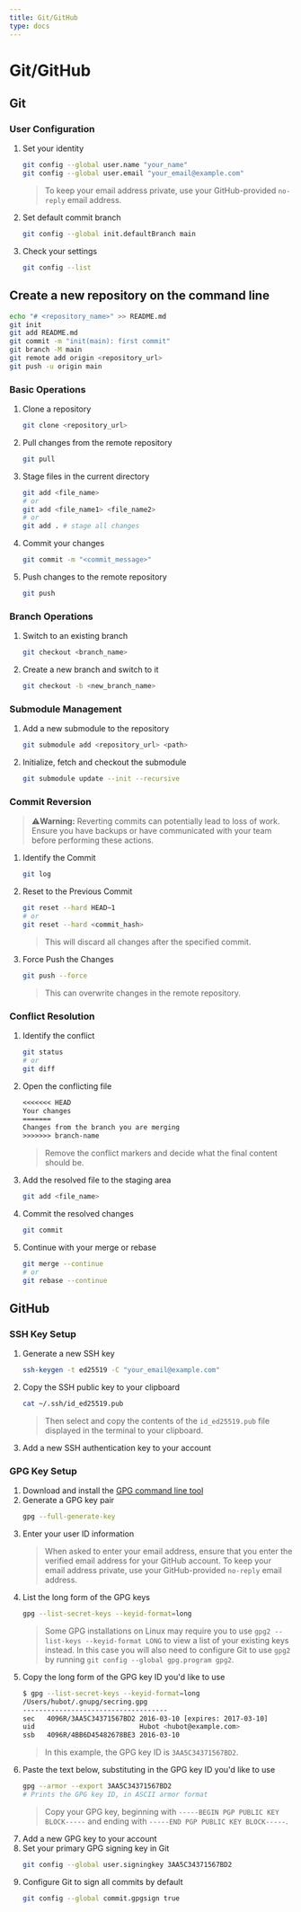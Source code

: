 ```yaml
---
title: Git/GitHub
type: docs
---
```


# Git/GitHub

## Git

### User Configuration

1. Set your identity
   ```sh
   git config --global user.name "your_name"
   git config --global user.email "your_email@example.com"
   ```
   > To keep your email address private, use your GitHub-provided `no-reply` email address.
2. Set default commit branch
   ```sh
   git config --global init.defaultBranch main
   ```
3. Check your settings
   ```sh
   git config --list
   ```

## Create a new repository on the command line

```sh
echo "# <repository_name>" >> README.md
git init
git add README.md
git commit -m "init(main): first commit"
git branch -M main
git remote add origin <repository_url>
git push -u origin main
```

### Basic Operations

1. Clone a repository
   ```sh
   git clone <repository_url>
   ```
2. Pull changes from the remote repository
   ```sh
   git pull
   ```
3. Stage files in the current directory
   ```sh
   git add <file_name>
   # or
   git add <file_name1> <file_name2>
   # or
   git add . # stage all changes
   ```
4. Commit your changes
   ```sh
   git commit -m "<commit_message>"
   ```
5. Push changes to the remote repository
   ```sh
   git push
   ```

### Branch Operations

1. Switch to an existing branch
   ```sh
   git checkout <branch_name>
   ```
2. Create a new branch and switch to it
   ```sh
   git checkout -b <new_branch_name>
   ```

### Submodule Management

1. Add a new submodule to the repository
   ```sh
   git submodule add <repository_url> <path>
   ```
2. Initialize, fetch and checkout the submodule
   ```sh
   git submodule update --init --recursive
   ```

### Commit Reversion

> &#x26a0;&#xfe0f;**Warning:** Reverting commits can potentially lead to loss of work. Ensure you have backups or have communicated with your team before performing these actions.

1. Identify the Commit
   ```sh
   git log
   ```
2. Reset to the Previous Commit
   ```sh
   git reset --hard HEAD~1
   # or
   git reset --hard <commit_hash>
   ```
   > This will discard all changes after the specified commit.
3. Force Push the Changes
   ```sh
   git push --force
   ```
   > This can overwrite changes in the remote repository.

### Conflict Resolution

1. Identify the conflict
   ```sh
   git status
   # or
   git diff
   ```
2. Open the conflicting file
   ```txt
   <<<<<<< HEAD
   Your changes
   =======
   Changes from the branch you are merging
   >>>>>>> branch-name
   ```
   > Remove the conflict markers and decide what the final content should be.
3. Add the resolved file to the staging area
   ```sh
   git add <file_name>
   ```
4. Commit the resolved changes

   ```sh
   git commit
   ```

5. Continue with your merge or rebase

   ```sh
   git merge --continue
   # or
   git rebase --continue
   ```

## GitHub

### SSH Key Setup

1. Generate a new SSH key
   ```sh
   ssh-keygen -t ed25519 -C "your_email@example.com"
   ```
2. Copy the SSH public key to your clipboard

   ```sh
   cat ~/.ssh/id_ed25519.pub
   ```

   > Then select and copy the contents of the `id_ed25519.pub` file displayed in the terminal to your clipboard.

3. Add a new SSH authentication key to your account

### GPG Key Setup

1. Download and install the [GPG command line tool](https://www.gnupg.org/download/)
2. Generate a GPG key pair
   ```sh
   gpg --full-generate-key
   ```
3. Enter your user ID information
   > When asked to enter your email address, ensure that you enter the verified email address for your GitHub account. To keep your email address private, use your GitHub-provided `no-reply` email address.
4. List the long form of the GPG keys
   ```sh
   gpg --list-secret-keys --keyid-format=long
   ```
   > Some GPG installations on Linux may require you to use `gpg2 --list-keys --keyid-format LONG` to view a list of your existing keys instead. In this case you will also need to configure Git to use `gpg2` by running `git config --global gpg.program gpg2`.
5. Copy the long form of the GPG key ID you'd like to use
   ```sh
   $ gpg --list-secret-keys --keyid-format=long
   /Users/hubot/.gnupg/secring.gpg
   ------------------------------------
   sec   4096R/3AA5C34371567BD2 2016-03-10 [expires: 2017-03-10]
   uid                          Hubot <hubot@example.com>
   ssb   4096R/4BB6D45482678BE3 2016-03-10
   ```
   > In this example, the GPG key ID is `3AA5C34371567BD2`.
6. Paste the text below, substituting in the GPG key ID you'd like to use
   ```sh
   gpg --armor --export 3AA5C34371567BD2
   # Prints the GPG key ID, in ASCII armor format
   ```
   > Copy your GPG key, beginning with `-----BEGIN PGP PUBLIC KEY BLOCK-----` and ending with `-----END PGP PUBLIC KEY BLOCK-----`.
7. Add a new GPG key to your account
8. Set your primary GPG signing key in Git
   ```sh
   git config --global user.signingkey 3AA5C34371567BD2
   ```
9. Configure Git to sign all commits by default
   ```sh
   git config --global commit.gpgsign true
   ```
